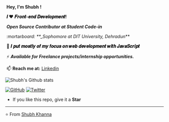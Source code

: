 ​

​ **Hey, I'm Shubh !**

​ **𝑰 ❤️ 𝑭𝒓𝒐𝒏𝒕-𝒆𝒏𝒅 𝑫𝒆𝒗𝒆𝒍𝒐𝒑𝒎𝒆𝒏𝒕!**

​ **_Open Source Contributor at Student Code-in_**

​ :mortar*board: \*\*\_Sophomore at DIT University, Dehradun*\*\*

​ :vulcan_salute: **𝑰 𝒑𝒖𝒕 𝒎𝒐𝒔𝒕𝒍𝒚 𝒐𝒇 𝒎𝒚 𝒇𝒐𝒄𝒖𝒔 𝒐𝒏 𝒘𝒆𝒃 𝒅𝒆𝒗𝒆𝒍𝒐𝒑𝒎𝒆𝒏𝒕 𝒘𝒊𝒕𝒉 𝑱𝒂𝒗𝒂𝑺𝒄𝒓𝒊𝒑𝒕**

​ ⚡ **_Available for Freelance projects/internship opportunities._**

​ 📫 **Reach me at:** [Linkedin](https://www.linkedin.com/in/shubhkhanna/)

![Shubh's Github stats](https://github-readme-stats.vercel.app/api?username=shubhkhanna&show_icons=true&hide=["stars","issues"]&hide_border=true)

<a href="https://github.com/shubhkhanna"><img alt="GitHub" src="https://img.shields.io/badge/dynamic/json?logo=github&label=GitHub+Followers&labelColor=282c34&color=181717&query=%24.data.totalSubs&url=https%3A%2F%2Fapi.spencerwoo.com%2Fsubstats%2F%3Fsource%3Dgithub%26queryKey%3Dshubhkhanna&longCache=true"/></a> <a href="https://twitter.com/khannashubh04"><img alt="Twitter" src="https://img.shields.io/badge/dynamic/json?logo=twitter&label=Twitter+Followers&labelColor=282c34&color=181717&query=%24.data.totalSubs&url=https%3A%2F%2Fapi.spencerwoo.com%2Fsubstats%2F%3Fsource%3Dtwitter%26queryKey%3Dkhannashubh04&longCache=true"/></a>

- If you like this repo, give it a **Star**

---

⭐️ From [Shubh Khanna](https://github.com/shubhkhanna)
